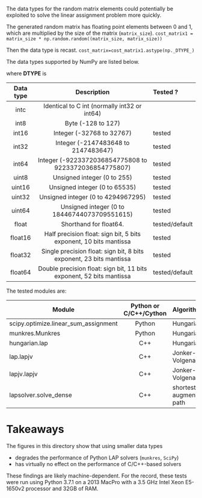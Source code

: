 The data types for the random matrix elements could potentially be exploited to solve the linear
assignment problem more quickly.

The generated random matrix has floating point elements between 0 and 1, which are multiplied by the size of the matrix (`matrix_size`).
``cost_matrix1 = matrix_size * np.random.random((matrix_size, matrix_size))``

Then the data type is recast.
``cost_matrix=cost_matrix1.astype(np._DTYPE_)``

The data types supported by NumPy are listed below.

where __DTYPE__ is

|Data type 	 | Description | Tested ? |
|:-----------:|:------------------:|:----------|
|intc | 	Identical to C int (normally int32 or int64) |  |
|int8  |	Byte (-128 to 127) |  |
|int16 |	Integer (-32768 to 32767) | tested |
|int32 |	Integer (-2147483648 to 2147483647) | tested |
|int64 |	Integer (-9223372036854775808 to 9223372036854775807) | tested |
|uint8 |	Unsigned integer (0 to 255) | tested  |
|uint16 |	Unsigned integer (0 to 65535) | tested  |
|uint32 | 	Unsigned integer (0 to 4294967295) |tested   |
|uint64 | 	Unsigned integer (0 to 18446744073709551615) |tested |
|float  |	Shorthand for float64. | tested/default |
|float16 |	Half precision float: sign bit, 5 bits exponent, 10 bits mantissa |tested  |
|float32 |	Single precision float: sign bit, 8 bits exponent, 23 bits mantissa | tested |
|float64 |	Double precision float: sign bit, 11 bits exponent, 52 bits mantissa | tested/default |

The tested modules are:

|  Module                             | Python or C/C++/Cython  | Algorithm     |
|-------------------------------------|:-----------------------:|:--------------|
|scipy.optimize.linear_sum_assignment |          Python         | Hungarian     |
|munkres.Munkres                      |          Python         | Hungarian     |
|hungarian.lap                        |          C++            | Hungarian     |
|lap.lapjv                            |          C++            | Jonker-Volgenant     |
|lapjv.lapjv                          |          C++            | Jonker-Volgenant     |
|lapsolver.solve_dense                |          C++            | shortest augmenting path     |

# Takeaways
The figures in this directory show that using smaller data types
* degrades the performance of Python LAP solvers (`munkres`, `SciPy`)
* has virtually no effect on the performance of C/C++-based solvers

These findings are likely machine-dependent. For the record, these tests were run using Python 3.7.1 on a 2013 MacPro with a 3.5 GHz Intel Xeon E5-1650v2 processor and 32GB of RAM.
